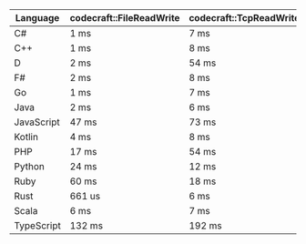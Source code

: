 | Language | codecraft::FileReadWrite | codecraft::TcpReadWrite | example::FileReadWrite | example::TcpReadWrite |
| - | --- | --- | --- | --- |
| C# | 1 ms | 7 ms | 1 ms | 240 us |
| C++ | 1 ms | 8 ms | 576 us | 134 us |
| D | 2 ms | 54 ms | 845 us | 368 us |
| F# | 2 ms | 8 ms | 1 ms | 471 us |
| Go | 1 ms | 7 ms | 557 us | 122 us |
| Java | 2 ms | 6 ms | 1 ms | 325 us |
| JavaScript | 47 ms | 73 ms | 1 ms | 1 ms |
| Kotlin | 4 ms | 8 ms | 1 ms | 429 us |
| PHP | 17 ms | 54 ms | 1 ms | 402 us |
| Python | 24 ms | 12 ms | 1 ms | 230 us |
| Ruby | 60 ms | 18 ms | 2 ms | 10 ms |
| Rust | 661 us | 6 ms | 419 us | 106 us |
| Scala | 6 ms | 7 ms | 4 ms | 876 us |
| TypeScript | 132 ms | 192 ms | 2 ms | 1 ms |